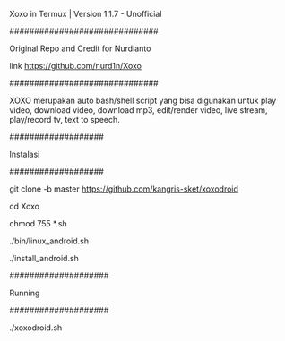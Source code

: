 Xoxo in Termux | Version 1.1.7 - Unofficial

##############################

Original Repo and Credit for Nurdianto

link https://github.com/nurd1n/Xoxo

##############################

XOXO merupakan auto bash/shell script yang bisa digunakan untuk play video, download video, download mp3, edit/render video, live stream, play/record tv, text to speech.

###################

Instalasi

###################

git clone -b master https://github.com/kangris-sket/xoxodroid

cd Xoxo

chmod 755 *.sh

./bin/linux_android.sh

./install_android.sh

####################

Running

####################

./xoxodroid.sh
